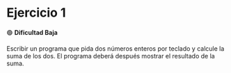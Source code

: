 # Ejercicio 1   
🟢 **Dificultad Baja**

Escribir un programa que pida dos números enteros por teclado y calcule la suma de los
dos. El programa deberá después mostrar el resultado de la suma.

